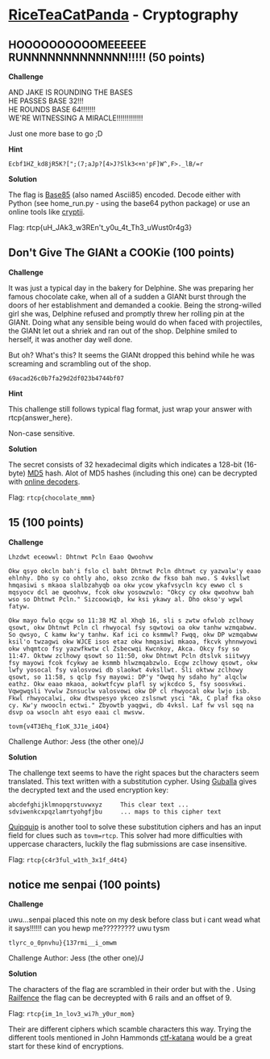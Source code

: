 [RiceTeaCatPanda](https://riceteacatpanda.wtf/challenges) - Cryptography
===============

HOOOOOOOOOOMEEEEEE RUNNNNNNNNNNNNN!!!!! (50 points)
-----------------------

**Challenge**

AND JAKE IS ROUNDING THE BASES \
HE PASSES BASE 32!!! \
HE ROUNDS BASE 64!!!!!!! \
WE'RE WITNESSING A MIRACLE!!!!!!!!!!!!!

Just one more base to go ;D

**Hint**

```
Ecbf1HZ_kd8jR5K?[";(7;aJp?[4>J?Slk3<+n'pF]W^,F>._lB/=r
```

**Solution**

The flag is [Base85](https://en.wikipedia.org/wiki/Ascii85) (also named Ascii85) encoded. 
Decode either with Python (see home_run.py - using the base64 python package) or use an online tools like [cryptii](https://cryptii.com/).

Flag: rtcp{uH_JAk3_w3REn't_y0u_4t_Th3_uWust0r4g3}

Don't Give The GIANt a COOKie (100 points)
-----------------------

**Challenge**

It was just a typical day in the bakery for Delphine. She was preparing her famous chocolate cake, when all of a sudden a GIANt burst through the doors of her establishment and demanded a cookie. Being the strong-willed girl she was, Delphine refused and promptly threw her rolling pin at the GIANt. Doing what any sensible being would do when faced with projectiles, the GIANt let out a shriek and ran out of the shop. Delphine smiled to herself, it was another day well done.

But oh? What's this? It seems the GIANt dropped this behind while he was screaming and scrambling out of the shop.

```
69acad26c0b7fa29d2df023b4744bf07
```

**Hint**

This challenge still follows typical flag format, just wrap your answer with rtcp{answer_here}.

Non-case sensitive.

**Solution**

The secret consists of 32 hexadecimal digits which indicates a 128-bit (16-byte) [MD5](https://en.wikipedia.org/wiki/MD5) hash. Alot of MD5 hashes (including this one) can be decrypted with [online decoders](https://www.md5online.org/md5-decrypt.html). 


Flag: `rtcp{chocolate_mmm}`

15 (100 points)
--------------------------

**Challenge**
```
Lhzdwt eceowwl: Dhtnwt Pcln Eaao Qwoohvw

Okw qsyo okcln bah'i fslo cl baht Dhtnwt Pcln dhtnwt cy yazwalw'y eaao ehlnhy. Dho sy co ohtly aho, okso zcnko dw fkso bah nwo. S 4vksllwt hmqasiwi s mkaoa slalbzahyqb oa okw ycow ykafvsycln kcy ewwo cl s mqsyocv dcl ae qwoohvw, fcok okw yosowzwlo: "Okcy cy okw qwoohvw bah wso so Dhtnwt Pcln." Sizcoowiqb, kw ksi ykawy al. Dho okso'y wgwl fatyw.

Okw mayo fwlo qcgw so 11:38 MZ al Xhqb 16, sli s zwtw ofwlob zclhowy qsowt, okw Dhtnwt Pcln cl rhwyocal fsy sqwtowi oa okw tanhw wzmqabww. So qwsyo, C kamw kw'y tanhw. Kaf ici co ksmmwl? Fwqq, okw DP wzmqabww ksil'o twzagwi okw WJCE isos etaz okw hmqasiwi mkaoa, fkcvk yhnnwyowi okw vhqmtco fsy yazwfkwtw cl Zsbecwqi Kwcnkoy, Akca. Okcy fsy so 11:47. Oktww zclhowy qsowt so 11:50, okw Dhtnwt Pcln dtslvk siitwyy fsy mayowi fcok fcykwy ae ksmmb hlwzmqabzwlo. Ecgw zclhowy qsowt, okw lwfy yosocal fsy valosvowi db slaokwt 4vksllwt. Sli oktww zclhowy qsowt, so 11:58, s qclp fsy mayowi: DP'y "Owqq hy sdaho hy" alqclw eathz. Okw eaao mkaoa, aokwtfcyw plafl sy wjkcdco S, fsy soosvkwi. Vqwgwqsli Yvwlw Zsnsuclw valosvowi okw DP cl rhwyocal okw lwjo isb. Fkwl rhwyocalwi, okw dtwspesyo ykceo zslsnwt ysci "Ak, C plaf fka okso cy. Kw'y nwoocln ectwi." Zbyowtb yaqgwi, db 4vksl. Laf fw vsl sqq na dsvp oa wsocln aht esyo eaai cl mwsvw.

tovm{v4T3Ehq_f1oK_3J1e_i4O4}
```
Challenge Author: Jess (the other one)/J

**Solution**

The challenge text seems to have the right spaces but the characters seem translated. This text written with a substitution cypher. Using [Guballa](https://www.guballa.de/substitution-solver) gives the decrypted text and the used encryption key:

```
abcdefghijklmnopqrstuvwxyz     This clear text ...
sdviwenkcxpqzlamrtyohgfjbu     ... maps to this cipher text
```

[Quipquip](https://quipqiup.com/) is another tool to solve these substitution ciphers and has an input field for clues such as `tovm=rtcp`. This solver had more difficulties with uppercase characters, luckily the flag submissions are case insensitive.

Flag: `rtcp{c4r3ful_w1th_3x1f_d4t4}`

notice me senpai (100 points)
---------------------------

**Challenge**

uwu...senpai placed this note on my desk before class but i cant wead what it says!!!!!! can you hewp me????????? uwu tysm

`tlyrc_o_0pnvhu}{137rmi__i_omwm`

Challenge Author: Jess (the other one)/J

**Solution**

The characters of the flag are scrambled in their order but with the . Using [Railfence]('http://rumkin.com/tools/cipher/railfence.php') the flag can be decreypted with 6 rails and an offset of 9. 

Flag: `rtcp{im_1n_lov3_wi7h_y0ur_mom}`

Their are different ciphers which scamble characters this way. Trying the different tools mentioned in John Hammonds [ctf-katana](http://rumkin.com/tools/cipher/railfence.php) would be a great start for these kind of encryptions.

